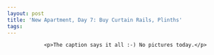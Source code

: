 ```yaml
---
layout: post
title: 'New Apartment, Day 7: Buy Curtain Rails, Plinths'
tags:
---
```



                <p>The caption says it all :-) No pictures today.</p>
